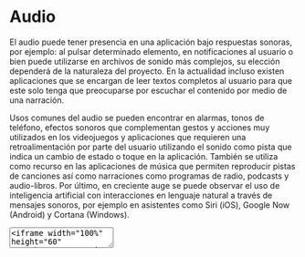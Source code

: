 # Audio

El audio puede tener presencia en una aplicación bajo respuestas sonoras, por ejemplo: al pulsar determinado elemento, en notificaciones al usuario o bien puede utilizarse en archivos de sonido más complejos, su elección dependerá de la naturaleza del proyecto. En la actualidad incluso existen aplicaciones que se encargan de leer textos completos al usuario para que este solo tenga que preocuparse por escuchar el contenido por medio de una narración. 

Usos comunes del audio se pueden encontrar en alarmas, tonos de teléfono, efectos sonoros que complementan gestos y acciones muy utilizados en los videojuegos y aplicaciones que requieren una retroalimentación por parte del usuario utilizando el sonido como pista que indica un cambio de estado o toque en la aplicación. También se utiliza como recurso en las aplicaciones de música que permiten reproducir pistas de canciones así como narraciones como programas de radio, podcasts y audio-libros. Por último, en creciente auge se puede observar el uso de inteligencia artificial con interacciones en lenguaje natural a través de mensajes sonoros, por ejemplo en asistentes como Siri (iOS), Google Now (Android) y Cortana (Windows).


<textarea code-editor="mixed" code-result-size="110">
<iframe width="100%" height="60" src="https://www.mixcloud.com/widget/iframe/?feed=https%3A%2F%2Fwww.mixcloud.com%2Flowlight%2Fthe-stars-my-destination%2F&hide_cover=1&mini=1&hide_artwork=1&light=1" frameborder="0"></iframe>
</textarea>